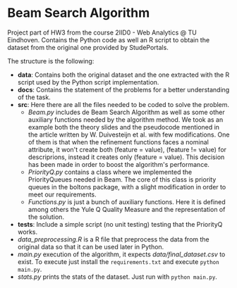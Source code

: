 # Beam Search Algorithm
Project part of HW3 from the course 2IID0 - Web Analytics @ TU Eindhoven. Contains the Python code as well an R script to obtain the dataset from the original one provided by StudePortals. 

The structure is the following:
* **data**: Contains both the original dataset and the one extracted with the R script used by the Python script implementation. 
* **docs**: Contains the statement of the problems for a better understanding of the task.
* **src**: Here there are all the files needed to be coded to solve the problem. <br>
    * *Beam.py* includes de Beam Search Algorithm as well as some other auxiliary functions needed by the algorithm method. We took as an example both the theory slides and the pseudocode mentioned in the article written by W. Duivesteijn et al. with few modifications. One of them is that when the refinement functions faces a nominal attribute, it won't create both (feature = value), (feature != value) for descriprions, instead it creates only (feature = value). This decision has been made in order to boost the algorithm's performance.
    * *PriorityQ.py*  contains a class where we implemented the PriorityQueues needed in Beam. The core of this class is priority queues in the boltons package, with a slight modification in order to meet our requirements.
    * *Functions.py* is just a bunch of auxiliary functions. Here it is defined among others the Yule Q Quality Measure and the representation of the solution.
* **tests**: Include a simple script (no unit testing) testing that the PriorityQ works.
* *data_preprocessing.R* is a R file that preprocess the data from the original data so that it can be used later in Python.
* *main.py* execution of the algorithm, it expects *data/final_dataset.csv* to exist. To execute just install the ```requirements.txt``` and execute ```python main.py```.
* *stats.py* prints the stats of the dataset. Just run with ```python main.py```.

